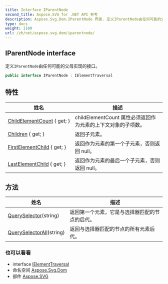 ```yaml
---
title: Interface IParentNode
second_title: Aspose.SVG for .NET API 参考
description: Aspose.Svg.Dom.IParentNode 界面. 定义IParentNode由任何可能的父母实现的接口
type: docs
weight: 1100
url: /zh/net/aspose.svg.dom/iparentnode/
---
```

## IParentNode interface

定义`IParentNode`由任何可能的父母实现的接口。

```csharp
public interface IParentNode : IElementTraversal
```

## 特性

| 姓名 | 描述 |
| --- | --- |
| [ChildElementCount](../../aspose.svg.dom/iparentnode/childelementcount/) { get; } | childElementCount 属性必须返回作为元素的上下文对象的子项数。 |
| [Children](../../aspose.svg.dom/iparentnode/children/) { get; } | 返回子元素。 |
| [FirstElementChild](../../aspose.svg.dom/iparentnode/firstelementchild/) { get; } | 返回作为元素的第一个子元素，否则返回 null。 |
| [LastElementChild](../../aspose.svg.dom/iparentnode/lastelementchild/) { get; } | 返回作为元素的最后一个子元素，否则返回 null。 |

## 方法

| 姓名 | 描述 |
| --- | --- |
| [QuerySelector](../../aspose.svg.dom/iparentnode/queryselector/)(string) | 返回第一个元素，它是与选择器匹配的节点的后代。 |
| [QuerySelectorAll](../../aspose.svg.dom/iparentnode/queryselectorall/)(string) | 返回与选择器匹配的节点的所有元素后代。 |

### 也可以看看

* interface [IElementTraversal](../../aspose.svg.dom.traversal/ielementtraversal/)
* 命名空间 [Aspose.Svg.Dom](../../aspose.svg.dom/)
* 部件 [Aspose.SVG](../../)


